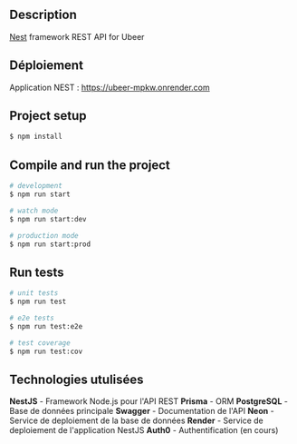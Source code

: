## Description

[Nest](https://github.com/nestjs/nest) framework REST API for Ubeer

## Déploiement

Application NEST : https://ubeer-mpkw.onrender.com


## Project setup

```bash
$ npm install
```

## Compile and run the project

```bash
# development
$ npm run start

# watch mode
$ npm run start:dev

# production mode
$ npm run start:prod
```

## Run tests

```bash
# unit tests
$ npm run test

# e2e tests
$ npm run test:e2e

# test coverage
$ npm run test:cov
```
##  Technologies utulisées

**NestJS** - Framework Node.js pour l'API REST
**Prisma** - ORM
**PostgreSQL** - Base de données principale
**Swagger** - Documentation de l'API
**Neon** - Service de deploiement de la base de données
**Render** - Service de deploiement de l'application NestJS
**Auth0** - Authentification (en cours)